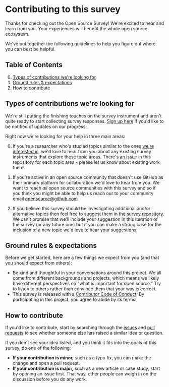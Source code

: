 # Contributing to this survey

Thanks for checking out the Open Source Survey! We're excited to hear and learn from you. Your experiences will benefit the whole open source ecosystem.

We've put together the following guidelines to help you figure out where you can best be helpful.

## Table of Contents

0. [Types of contributions we're looking for](#types-of-contributions-were-looking-for)
0. [Ground rules & expectations](#ground-rules--expectations)
0. [How to contribute](#how-to-contribute)

## Types of contributions we're looking for

We're still putting the finishing touches on the survey instrument and aren't quite ready to start collecting survey responses. [Sign up here](http://opensourcesurvey.org) if you'd like to be notified of updates on our progress.

Right now we're looking for your help in three main areas:

0. If you're a researcher who's studied topics similar to the ones [we're interested in](./survey-topics.md), we'd love to hear from you about any existing survey instruments that explore these topic areas. There's [an issue](https://github.com/github/open-source-survey/issues?q=is%3Aopen+is%3Aissue+label%3A%22help+wanted%22) in this repository for each topic area - please let us know about existing work there.

0. If you're active in an open source community that doesn't use GitHub as their primary platform for collaboration we'd love to hear from you. We want to reach _all_ open source communities with this survey and so if you think you might be able to help us reach our to your community email opensource@github.com

0. If you believe this survey should be investigating additional and/or alternative topics then feel free to suggest them in [the survey repository](https://github.com/github/open-source-survey/issues/new?title=I%27d%20like%20to%20suggest%20a%20survey%20topic). We can't promise that we'll include your suggestion in this iteration of the survey (or any future one) but if you can make a strong case for the inclusion of a new topic we'd love to hear your suggestions.

## Ground rules & expectations

Before we get started, here are a few things we expect from you (and that you should expect from others):

* Be kind and thoughtful in your conversations around this project. We all come from different backgrounds and projects, which means we likely have different perspectives on "what is important for open source." Try to listen to others rather than convince them that your way is correct.
* This survey is released with a [Contributor Code of Conduct](./CODE_OF_CONDUCT.md). By participating in this project, you agree to abide by its terms.

## How to contribute

If you'd like to contribute, start by searching through the [issues](https://github.com/github/open-source-survey/issues) and [pull requests](https://github.com/github/open-source-survey/pulls) to see whether someone else has raised a similar idea or question.

If you don't see your idea listed, and you think it fits into the goals of this survey, do one of the following:
* **If your contribution is minor,** such as a typo fix, you can make the change and open a pull request.
* **If your contribution is major,** such as a new article or case study, start by opening an issue first. That way, other people can weigh in on the discussion before you do any work.
